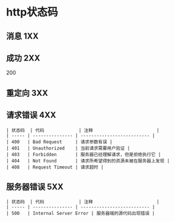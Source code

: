 # http状态码
## 消息 1XX


## 成功 2XX

200

## 重定向 3XX

## 请求错误 4XX

	| 状态码  | 代码             | 注释                        |
	| ----- | --------------- | -------------------------- |
	| 400   | Bad Request     | 请求参数有误 |
	| 401   | Unauthorized    | 当前请求需要用户验证 |
	| 403   | Forbidden       | 服务器已经理解请求，但是拒绝执行它 |
	| 404   | Not Found       | 请求所希望得到的资源未被在服务器上发现 |
	| 408   | Request Timeout | 请求超时 |

## 服务器错误 5XX

	| 状态码  | 代码             | 注释                        |
	| ----- | --------------- | -------------------------- |
	| 500   | Internal Server Error | 服务器端的源代码出现错误 |